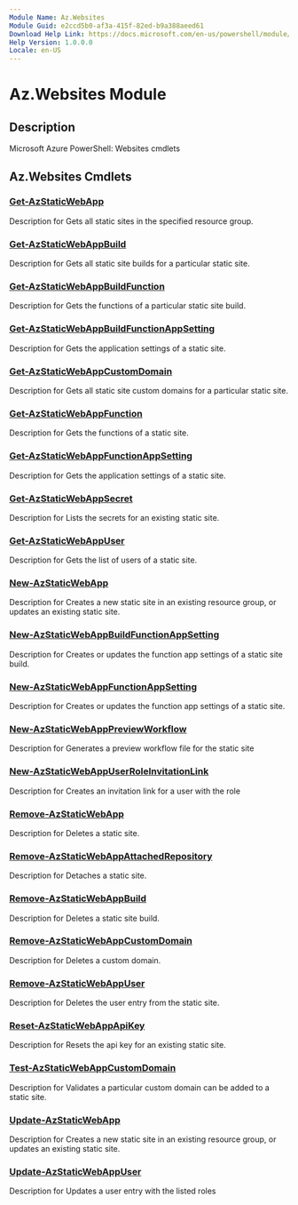 ```yaml
---
Module Name: Az.Websites
Module Guid: e2ccd5b0-af3a-415f-82ed-b9a388aeed61
Download Help Link: https://docs.microsoft.com/en-us/powershell/module/az.websites
Help Version: 1.0.0.0
Locale: en-US
---
```


# Az.Websites Module
## Description
Microsoft Azure PowerShell: Websites cmdlets

## Az.Websites Cmdlets
### [Get-AzStaticWebApp](Get-AzStaticWebApp.md)
Description for Gets all static sites in the specified resource group.

### [Get-AzStaticWebAppBuild](Get-AzStaticWebAppBuild.md)
Description for Gets all static site builds for a particular static site.

### [Get-AzStaticWebAppBuildFunction](Get-AzStaticWebAppBuildFunction.md)
Description for Gets the functions of a particular static site build.

### [Get-AzStaticWebAppBuildFunctionAppSetting](Get-AzStaticWebAppBuildFunctionAppSetting.md)
Description for Gets the application settings of a static site.

### [Get-AzStaticWebAppCustomDomain](Get-AzStaticWebAppCustomDomain.md)
Description for Gets all static site custom domains for a particular static site.

### [Get-AzStaticWebAppFunction](Get-AzStaticWebAppFunction.md)
Description for Gets the functions of a static site.

### [Get-AzStaticWebAppFunctionAppSetting](Get-AzStaticWebAppFunctionAppSetting.md)
Description for Gets the application settings of a static site.

### [Get-AzStaticWebAppSecret](Get-AzStaticWebAppSecret.md)
Description for Lists the secrets for an existing static site.

### [Get-AzStaticWebAppUser](Get-AzStaticWebAppUser.md)
Description for Gets the list of users of a static site.

### [New-AzStaticWebApp](New-AzStaticWebApp.md)
Description for Creates a new static site in an existing resource group, or updates an existing static site.

### [New-AzStaticWebAppBuildFunctionAppSetting](New-AzStaticWebAppBuildFunctionAppSetting.md)
Description for Creates or updates the function app settings of a static site build.

### [New-AzStaticWebAppFunctionAppSetting](New-AzStaticWebAppFunctionAppSetting.md)
Description for Creates or updates the function app settings of a static site.

### [New-AzStaticWebAppPreviewWorkflow](New-AzStaticWebAppPreviewWorkflow.md)
Description for Generates a preview workflow file for the static site

### [New-AzStaticWebAppUserRoleInvitationLink](New-AzStaticWebAppUserRoleInvitationLink.md)
Description for Creates an invitation link for a user with the role

### [Remove-AzStaticWebApp](Remove-AzStaticWebApp.md)
Description for Deletes a static site.

### [Remove-AzStaticWebAppAttachedRepository](Remove-AzStaticWebAppAttachedRepository.md)
Description for Detaches a static site.

### [Remove-AzStaticWebAppBuild](Remove-AzStaticWebAppBuild.md)
Description for Deletes a static site build.

### [Remove-AzStaticWebAppCustomDomain](Remove-AzStaticWebAppCustomDomain.md)
Description for Deletes a custom domain.

### [Remove-AzStaticWebAppUser](Remove-AzStaticWebAppUser.md)
Description for Deletes the user entry from the static site.

### [Reset-AzStaticWebAppApiKey](Reset-AzStaticWebAppApiKey.md)
Description for Resets the api key for an existing static site.

### [Test-AzStaticWebAppCustomDomain](Test-AzStaticWebAppCustomDomain.md)
Description for Validates a particular custom domain can be added to a static site.

### [Update-AzStaticWebApp](Update-AzStaticWebApp.md)
Description for Creates a new static site in an existing resource group, or updates an existing static site.

### [Update-AzStaticWebAppUser](Update-AzStaticWebAppUser.md)
Description for Updates a user entry with the listed roles

